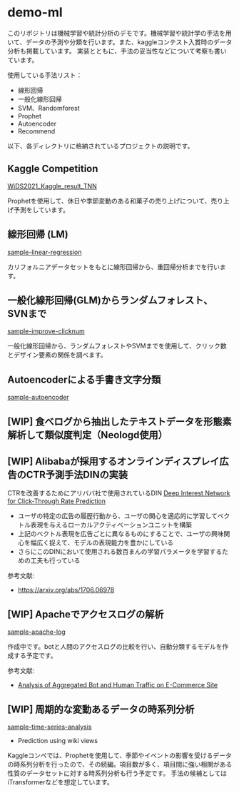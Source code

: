 # demo-ml

このリポジトリは機械学習や統計分析のデモです。機械学習や統計学の手法を用いて、データの予測や分類を行います。また、kaggleコンテスト入賞時のデータ分析も掲載しています。
実装とともに、手法の妥当性などについて考察も書いています。

使用している手法リスト：
- 線形回帰
- 一般化線形回帰
- SVM、Randomforest
- Prophet
- Autoencoder
- Recommend


以下、各ディレクトリに格納されているプロジェクトの説明です。

## Kaggle Competition

[WiDS2021_Kaggle_result_TNN](https://github.com/kokeshiM0chi/demo-datascience/tree/main/WiDS2021_Kaggle_result_TNN)

Prophetを使用して、休日や季節変動のある和菓子の売り上げについて、売り上げ予測をしています。

## 線形回帰 (LM)

[sample-linear-regression](https://github.com/kokeshiM0chi/demo-datascience/tree/main/sample-linear-regression)

カリフォルニアデータセットをもとに線形回帰から、重回帰分析までを行います。

## 一般化線形回帰(GLM)からランダムフォレスト、SVNまで

[sample-improve-clicknum](https://github.com/kokeshiM0chi/demo-datascience/tree/main/sample-improve-clicknum)

一般化線形回帰から、ランダムフォレストやSVMまでを使用して、クリック数とデザイン要素の関係を調べます。

## Autoencoderによる手書き文字分類

[sample-autoencoder](https://github.com/kokeshiM0chi/demo-ml/tree/main/sample-autoencoder)


## [WIP] 食べログから抽出したテキストデータを形態素解析して類似度判定（Neologd使用）


## [WIP] Alibabaが採用するオンラインディスプレイ広告のCTR予測手法DINの実装

CTRを改善するためにアリババ社で使用されているDIN
[Deep Interest Network for Click-Through Rate Prediction](https://arxiv.org/abs/1706.06978)
- ユーザの特定の広告の履歴行動から、ユーザの関心を適応的に学習してベクトル表現を与えるローカルアクティベーションユニットを構築
- 上記のベクトル表現を広告ごとに異なるものにすることで、ユーザの興味関心を幅広く捉えて、モデルの表現能力を豊かにしている
- さらにこのDINにおいて使用される数百まんの学習パラメータを学習するための工夫も行っている
  
参考文献:
- https://arxiv.org/abs/1706.06978

## [WIP] Apacheでアクセスログの解析

[sample-apache-log](https://github.com/kokeshiM0chi/demo-datascience/tree/main/sample-apache-log)

作成中です。botと人間のアクセスログの比較を行い、自動分類するモデルを作成する予定です。

参考文献:
- [Analysis of Aggregated Bot and Human Traffic on E-Commerce Site](https://annals-csis.org/proceedings/2014/pliks/346.pdf)

## [WIP] 周期的な変動あるデータの時系列分析

[sample-time-series-analysis](https://github.com/kokeshiM0chi/demo-datascience/tree/main/sample-time-series-analysis)

- Prediction using wiki views

Kaggleコンペでは、Prophetを使用して、季節やイベントの影響を受けるデータの時系列分析を行ったので、その続編。項目数が多く、項目間に強い相関がある性質のデータセットに対する時系列分析も行う予定です。
手法の候補としてはiTransformerなどを想定しています。




